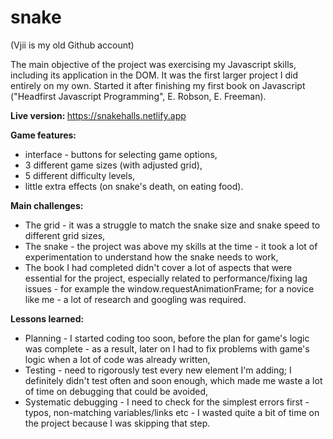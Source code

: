 # snake 

(Vjii is my old Github account)

The main objective of the project was exercising my Javascript skills, including its application in the DOM. It was the first larger project I did entirely on my own. Started it after finishing my first book on Javascript ("Headfirst Javascript Programming", E. Robson, E. Freeman).

<strong> Live version: </strong> https://snakehalls.netlify.app

<strong> Game features: </strong>
- interface - buttons for selecting game options,
- 3 different game sizes (with adjusted grid),
- 5 different difficulty levels,
- little extra effects (on snake's death, on eating food). 

<strong> Main challenges: </strong>
- The grid - it was a struggle to match the snake size and snake speed to different grid sizes, 
- The snake - the project was above my skills at the time - it took a lot of experimentation to understand how the snake needs to work, 
- The book I had completed didn't cover a lot of aspects that were essential for the project, especially related to performance/fixing lag issues - for example the window.requestAnimationFrame; for a novice like me - a lot of research and googling was required.

<strong> Lessons learned: </strong>
- Planning - I started coding too soon, before the plan for game's logic was complete - as a result, later on I had to fix problems with game's logic when a lot of code was already written, 
- Testing - need to rigorously test every new element I'm adding; I definitely didn't test often and soon enough, which made me waste a lot of time on debugging that could be avoided, 
- Systematic debugging - I need to check for the simplest errors first - typos, non-matching variables/links etc - I wasted quite a bit of time on the project because I was skipping that step. 
